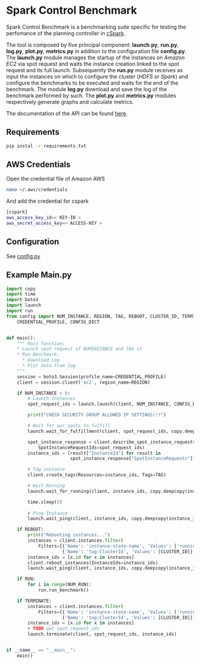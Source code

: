 # Spark Control Benchmark

Spark Control Benchmark is a benchmarking suite specific for testing the perfomance of the planning controller in [cSpark](https://github.com/ElfoLiNk/spark).

The tool is composed by five principal component: **launch.py**, **run.py**, **log.py**, **plot.py**, **metrics.py** in addition to the configuration file **config.py**. The **launch.py** module manages the startup of the instances on *Amazon EC2* via spot request and waits the instance creation linked to the spot request and its full launch. Subsequently the **run.py** module receives as input the instances on which to configure the cluster (*HDFS* or *Spark*) and configure the benchmarks to be executed and waits for the end of the benchmark. The module **log.py** download and save the log of the benchmark performed by such. The **plot.py** and **metrics.py** modules respectively generate graphs and calculate metrics.

The documentation of the API can be found [here](https://elfolink.github.io/benchmark-sparkcontrol/).

## Requirements

```bash
pip instal -r requirements.txt
```

## AWS Credentials
Open the credential file of Amazon AWS

```bash
nano ~/.aws/credentials
```

And add the credential for cspark

```bash
[cspark]
aws_access_key_id=< KEY-ID >
aws_secret_access_key=< ACCESS-KEY >
```

## Configuration
See [config.py](https://elfolink.github.io/benchmark-sparkcontrol/config.html) 


## Example Main.py

```python
import copy
import time
import boto3
import launch
import run
from config import NUM_INSTANCE, REGION, TAG, REBOOT, CLUSTER_ID, TERMINATE, RUN, NUM_RUN, \
    CREDENTIAL_PROFILE, CONFIG_DICT


def main():
    """ Main function;
    * Launch spot request of NUMINSTANCE and TAG it
    * Run Benchmark:
      * Download Log
      * Plot data from log
    """
    session = boto3.Session(profile_name=CREDENTIAL_PROFILE)
    client = session.client('ec2', region_name=REGION)

    if NUM_INSTANCE > 0:
        # Launch Instances
        spot_request_ids = launch.launch(client, NUM_INSTANCE, CONFIG_DICT)

        print("CHECK SECURITY GROUP ALLOWED IP SETTINGS!!!")

        # Wait for our spots to fulfill
        launch.wait_for_fulfillment(client, spot_request_ids, copy.deepcopy(spot_request_ids))

        spot_instance_response = client.describe_spot_instance_requests(
            SpotInstanceRequestIds=spot_request_ids)
        instance_ids = [result["InstanceId"] for result in
                        spot_instance_response["SpotInstanceRequests"]]

        # Tag instance
        client.create_tags(Resources=instance_ids, Tags=TAG)

        # Wait Running
        launch.wait_for_running(client, instance_ids, copy.deepcopy(instance_ids))

        time.sleep(5)
        
        # Ping Instance
        launch.wait_ping(client, instance_ids, copy.deepcopy(instance_ids))

    if REBOOT:
        print("Rebooting instances...")
        instances = client.instances.filter(
            Filters=[{'Name': 'instance-state-name', 'Values': ['running']},
                     {'Name': 'tag:ClusterId', 'Values': [CLUSTER_ID]}])
        instance_ids = [x.id for x in instances]
        client.reboot_instances(InstanceIds=instance_ids)
        launch.wait_ping(client, instance_ids, copy.deepcopy(instance_ids))

    if RUN:
        for i in range(NUM_RUN):
            run.run_benchmark()

    if TERMINATE:
        instances = client.instances.filter(
            Filters=[{'Name': 'instance-state-name', 'Values': ['running']},
                     {'Name': 'tag:ClusterId', 'Values': [CLUSTER_ID]}])
        instance_ids = [x.id for x in instances]
        # TODO get spot_request_ids
        launch.terminate(client, spot_request_ids, instance_ids)


if __name__ == "__main__":
    main()
```
